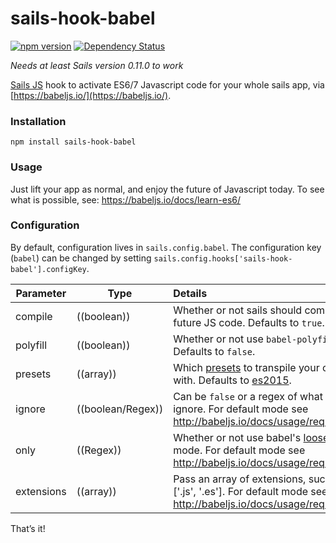 # sails-hook-babel
[![npm version](https://badge.fury.io/js/sails-hook-babel.svg)](https://npmjs.org/package/sails-hook-babel) [![Dependency Status](https://img.shields.io/david/artificialio/sails-hook-babel.svg?style=flat)](https://david-dm.org/artificialio/sails-hook-babel)

*Needs at least Sails version 0.11.0 to work*

[Sails JS](http://sailsjs.org) hook to activate ES6/7 Javascript code for your whole sails app, via [https://babeljs.io/](https://babeljs.io/).

### Installation

`npm install sails-hook-babel`

### Usage

Just lift your app as normal, and enjoy the future of Javascript today. To see what is possible, see: https://babeljs.io/docs/learn-es6/

### Configuration

By default, configuration lives in `sails.config.babel`.  The configuration key (`babel`) can be changed by setting `sails.config.hooks['sails-hook-babel'].configKey`.

Parameter      | Type                | Details
-------------- | ------------------- |:---------------------------------
compile        | ((boolean)) | Whether or not sails should compile future JS code.  Defaults to `true`.
polyfill       | ((boolean)) | Whether or not use `babel-polyfill`.  Defaults to `false`.
presets        | ((array)) | Which [presets](http://babeljs.io/docs/plugins/#presets) to transpile your code with. Defaults to [es2015](http://babeljs.io/docs/plugins/preset-es2015/).
ignore         | ((boolean/Regex)) | Can be `false` or a regex of what to ignore. For default mode see http://babeljs.io/docs/usage/require/
only           | ((Regex)) | Whether or not use babel's [loose](http://babeljs.io/docs/usage/loose/) mode. For default mode see http://babeljs.io/docs/usage/require/
extensions     | ((array)) | Pass an array of extensions, such as ['.js', '.es'].  For default mode see http://babeljs.io/docs/usage/require/

That&rsquo;s it!
